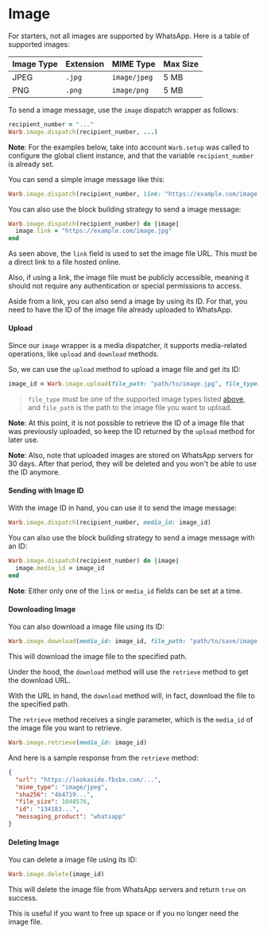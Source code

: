 # Image

For starters, not all images are supported by WhatsApp. Here is a table of supported images:

| Image Type | Extension | MIME Type      | Max Size |
|------------|-----------|----------------|----------|
| JPEG       | `.jpg`    | `image/jpeg`   | 5 MB     |
| PNG        | `.png`    | `image/png`    | 5 MB     |

To send a image message, use the `image` dispatch wrapper as follows:

```ruby
recipient_number = "..."
Warb.image.dispatch(recipient_number, ...)
```

**Note**: For the examples below, take into account `Warb.setup` was called to configure the global client instance, and that the variable `recipient_number` is already set.

You can send a simple image message like this:

```ruby
Warb.image.dispatch(recipient_number, link: "https://example.com/image.jpg")
```

You can also use the block building strategy to send a image message:

```ruby
Warb.image.dispatch(recipient_number) do |image|
  image.link = "https://example.com/image.jpg"
end
```

As seen above, the `link` field is used to set the image file URL. This must be a direct link to a file hosted online.

Also, if using a link, the image file must be publicly accessible, meaning it should not require any authentication or special permissions to access.

Aside from a link, you can also send a image by using its ID. For that, you need to have the ID of the image file already uploaded to WhatsApp.

#### Upload

Since our `image` wrapper is a media dispatcher, it supports media-related operations, like `upload` and `download` methods.

So, we can use the `upload` method to upload a image file and get its ID:

```ruby
image_id = Warb.image.upload(file_path: "path/to/image.jpg", file_type: "image/jpeg")
```

> `file_type` must be one of the supported image types listed [above](#), and `file_path` is the path to the image file you want to upload.

**Note**: At this point, it is not possible to retrieve the ID of a image file that was previously uploaded, so keep the ID returned by the `upload` method for later use.

**Note**: Also, note that uploaded images are stored on WhatsApp servers for 30 days. After that period, they will be deleted and you won't be able to use the ID anymore.

#### Sending with Image ID

With the image ID in hand, you can use it to send the image message:

```ruby
Warb.image.dispatch(recipient_number, media_id: image_id)
```

You can also use the block building strategy to send a image message with an ID:

```ruby
Warb.image.dispatch(recipient_number) do |image|
  image.media_id = image_id
end
```

**Note**: Either only one of the `link` or `media_id` fields can be set at a time.

#### Downloading Image

You can also download a image file using its ID:

```ruby
Warb.image.download(media_id: image_id, file_path: "path/to/save/image.jpg")
```

This will download the image file to the specified path.

Under the hood, the `download` method will use the `retrieve` method to get the download URL.

With the URL in hand, the `download` method will, in fact, download the file to the specified path.

The `retrieve` method receives a single parameter, which is the `media_id` of the image file you want to retrieve.

```ruby
Warb.image.retrieve(media_id: image_id)
```

And here is a sample response from the `retrieve` method:

```json
{
  "url": "https://lookaside.fbsbx.com/...",
  "mime_type": "image/jpeg",
  "sha256": "4b4719...",
  "file_size": 1048576,
  "id": "134183...",
  "messaging_product": "whatsapp"
}
```

#### Deleting Image

You can delete a image file using its ID:

```ruby
Warb.image.delete(image_id)
```

This will delete the image file from WhatsApp servers and return `true` on success.

This is useful if you want to free up space or if you no longer need the image file.